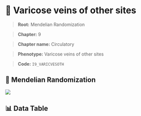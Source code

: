 # 🧪 Varicose veins of other sites

> **Root:** Mendelian Randomization

> **Chapter:** 9  

> **Chapter name:** Circulatory

> **Phenotype:** Varicose veins of other sites  

> **Code:** `I9_VARICVESOTH`

## 🧬 Mendelian Randomization  

<img src="/MR/Figures/Forward/I9_VARICVESOTH.png"/>

## 📊 Data Table

<CsvTableMRF src="/MR_Data/Forward/I9_VARICVESOTH.csv"/>
